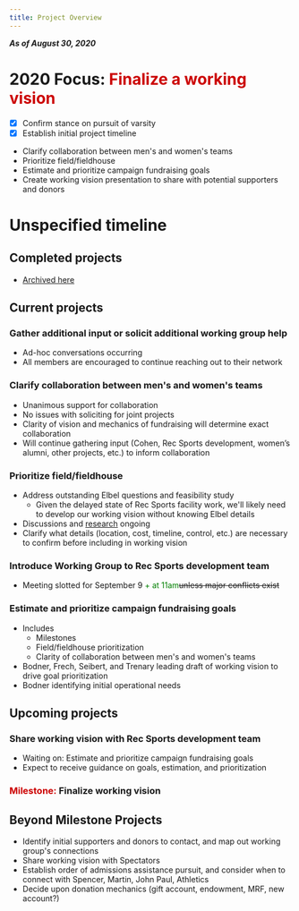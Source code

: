 ```yaml
---
title: Project Overview
---
```

***As of August 30, 2020***

# 2020 Focus: <span style='color:#cc0000'>Finalize a working vision</span>
- [x] Confirm stance on pursuit of varsity
- [x] Establish initial project timeline
- Clarify collaboration between men's and women's teams
- Prioritize field/fieldhouse
- Estimate and prioritize campaign fundraising goals
- Create working vision presentation to share with potential supporters and donors

# Unspecified timeline
## Completed projects
- [Archived here](/completed.md)

## Current projects  
### Gather additional input or solicit additional working group help
- Ad-hoc conversations occurring
- All members are encouraged to continue reaching out to their network

### Clarify collaboration between men's and women's teams
- Unanimous support for collaboration
- No issues with soliciting for joint projects
- Clarity of vision and mechanics of fundraising will determine exact collaboration
- Will continue gathering input (Cohen, Rec Sports development, women’s alumni, other projects, etc.) to inform collaboration

### Prioritize field/fieldhouse
- Address outstanding Elbel questions and feasibility study
    - Given the delayed state of Rec Sports facility work, we'll likely need to develop our working vision without knowing Elbel details
- Discussions and [research](../misc/index.md) ongoing
- Clarify what details (location, cost, timeline, control, etc.) are necessary to confirm before including in working vision

### Introduce Working Group to Rec Sports development team
- Meeting slotted for September 9 <span style='color:green'>+ at 11am</span>~~unless major conflicts exist~~

### Estimate and prioritize campaign fundraising goals
- Includes
    - Milestones
    - Field/fieldhouse prioritization
    - Clarity of collaboration between men's and women's teams
- Bodner, Frech, Seibert, and Trenary leading draft of working vision to drive goal prioritization
- Bodner identifying initial operational needs

## Upcoming projects
### Share working vision with Rec Sports development team
- Waiting on: Estimate and prioritize campaign fundraising goals
- Expect to receive guidance on goals, estimation, and prioritization

### <span style='color:#cc0000'>Milestone:</span> **Finalize working vision**

## Beyond Milestone Projects
- Identify initial supporters and donors to contact, and map out working group's connections
- Share working vision with Spectators
- Establish order of admissions assistance pursuit, and consider when to connect with Spencer, Martin, John Paul, Athletics
- Decide upon donation mechanics (gift account, endowment, MRF, new account?)
